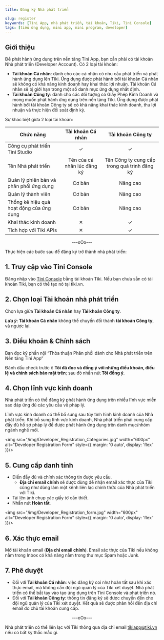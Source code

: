 ```yaml
---
title: Đăng ký Nhà phát triển

slug: register
keywords: [Tini App, nhà phát triển, tài khoản, Tiki, Tini Console]
tags: [tiểu ứng dụng, mini app, mini program, developer]
---
```


## Giới thiệu

Để phát hành ứng dụng trên nền tảng Tini App, bạn cần phải có tài khoản Nhà phát triển (Developer Account). Có 2 loại tài khoản:

- **Tài khoản Cá nhân**: dành cho các cá nhân có nhu cầu phát triển và phát hành ứng dụng lên Tiki. Ứng dụng được phát hành bởi tài khoản Cá nhân sẽ không có khả năng kinh doanh hay khai thác lợi nhuận. Tài khoản Cá nhân sẽ bị giới hạn trong một số danh mục ứng dụng nhất định.
- **Tài khoản Công ty**: dành cho các đối tượng có Giấy Phép Kinh Doanh và mong muốn phát hành ứng dụng trên nền tảng Tiki. Ứng dụng được phát hành bởi tài khoản Công ty sẽ có khả năng khai thác kinh doanh, thu lợi nhuận và thực hiện đối soát định kỳ.

Sự khác biệt giữa 2 loại tài khoản:

| **Chức năng**                            |    **Tài khoản Cá nhân**    |            **Tài khoản Công ty**             |
| ---------------------------------------- | :-------------------------: | :------------------------------------------: |
| Công cụ phát triển Tini Studio           |              ✓              |                      ✓                       |
| Tên Nhà phát triển                       | Tên của cá nhân lúc đăng ký | Tên Công ty cung cấp trong quá trình đăng ký |
| Quản lý phiên bản và phân phối ứng dụng  |           Cơ bản            |                   Nâng cao                   |
| Quản lý thành viên                       |           Cơ bản            |                   Nâng cao                   |
| Thống kê hiệu quả hoạt động của ứng dụng |           Cơ bản            |                   Nâng cao                   |
| Khai thác kinh doanh                     |              ✕              |                      ✓                       |
| Tích hợp với Tiki APIs                   |              ✕              |                      ✓                       |

<div align="center"> ---oOo--- </div>

Thực hiện các bước sau để đăng ký trở thành nhà phát triển:

## 1. Truy cập vào Tini Console

Đăng nhập vào [Tini Console](https://developer.tiki.vn/apps) bằng tài khoản Tiki. Nếu bạn chưa sẵn có tài khoản Tiki, bạn có thể tạo nó tại tiki.vn.

## 2. Chọn loại Tài khoản nhà phát triển

Chọn lựa giữa **Tài khoản Cá nhân** hay **Tài khoản Công ty**.

***Lưu ý***: **Tài khoản Cá nhân** không thể chuyển đổi thành **tài khoản Công ty**, và ngược lại.

## 3. Điều khoản & Chính sách

Bạn đọc kỹ phần nội “Thỏa thuận Phân phối dành cho Nhà phát triển trên Nền tảng Tini App”

Đánh dấu check trước ô **Tôi đã đọc và đồng ý với những điều khoản, điều lệ và chính sách bảo mật trên**; sau đó nhấn nút **Tôi đồng ý**.

## 4. Chọn lĩnh vực kinh doanh

Nhà phát triển có thể đăng ký phát hành ứng dụng trên nhiều lĩnh vực miễn sao đáp ứng đủ các yêu cầu về pháp lý.

Lĩnh vực kinh doanh có thể bổ sung sau tùy tình hình kinh doanh của Nhà phát triển. Khi bổ sung lĩnh vực kinh doanh, Nhà phát triển phải cung cấp đầy đủ hồ sơ pháp lý để được phát hành ứng dụng trên danh mục/nhóm ngành nghề mới.

<img src="/img/Developer_Registration_Categories.jpg" width="600px" alt="Developer Registration Form" style={{ margin: '0 auto', display: 'flex' }}/>

## 5. Cung cấp danh tính

- Điền đầy đủ và chính xác thông tin được yêu cầu.
  - **Địa chỉ email chính** sẽ được dùng để nhận email xác thực của Tiki cũng như dùng làm một kênh liên lạc chính thức của Nhà phát triển với Tiki. 
- Tải lên ảnh chụp các giấy tờ cần thiết.
- Nhấn nút **Hoàn tất**.

<img src="/img/Developer_Registration_form.jpg" width="600px" alt="Developer Registration Form" style={{ margin: '0 auto', display: 'flex' }}/>

## 6. Xác thực email

Mở tài khoản email (**Địa chỉ email chính**). Email xác thực của Tiki nếu không nằm trong Inbox có khả năng nằm trong thư mục Spam hoặc Junk.

## 7. Phê duyệt

- Đối với **Tài khoản Cá nhân**: việc đăng ký  coi như hoàn tất sau khi xác thực email, mà không cần đội ngũ quản lý của Tiki xét duyệt. Nhà phát triển có thể bắt tay vào tạo ứng dụng trên Tini Console và phát triển nó.
- Đối với **Tài khoản Công ty**: thông tin đăng ký sẽ được chuyển đến cho đội ngũ quản lý của Tiki xét duyệt. Kết quả sẽ được phản hồi đến địa chỉ email do chủ tài khoản cung cấp.

<div align="center"> ---oOo--- </div>

Nhà phát triển có thể liên lạc với Tiki thông qua địa chỉ email tikiapp@tiki.vn nếu có bất kỳ thắc mắc gì.

